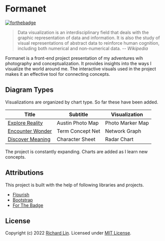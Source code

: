 # Formanet

[![forthebadge](https://forthebadge.com/images/badges/uses-brains.svg)](https://forthebadge.com)

> Data visualization is an interdisciplinary field that deals with the graphic representation of data and information. It is also the study of visual representations of abstract data to reinforce human cognition, including both numerical and non-numerical data.
> -- <cite>Wikipedia</cite>

Formanet is a front-end project presentation of my adventures wih photography and conceptualization. It provides insights into the ways I visualize the world around me. The interactive visuals used in the project makes it an effective tool for connecting concepts.

## Diagram Types

Visualizations are organized by chart type. So far these have been added.

| Title | Subtitle | Visualization |
| --- | --- | --- |
|[Explore Reality](https://public.flourish.studio/visualisation/11930261/)|Austin Photo Map|Photo Marker Map|
|[Encounter Wonder](https://public.flourish.studio/visualisation/11917558/)|Term Concept Net|Network Graph|
|[Discover Meaning](https://public.flourish.studio/visualisation/11919306/)|Character Sheet|Radar Chart|

The project is constantly expanding. Charts are added as I learn new concepts.

## Attributions

This project is built with the help of following libraries and projects.

* [Flourish](https://flourish.studio/)
* [Bootstrap](https://github.com/twbs/bootstrap)
* [For The Badge](https://forthebadge.com/)

## License

Copyright (c) 2022 [Richard Lin](http://richard-lin.com). Licensed under [MIT License](https://github.com/rlin25/formanet/master/LICENSE).
